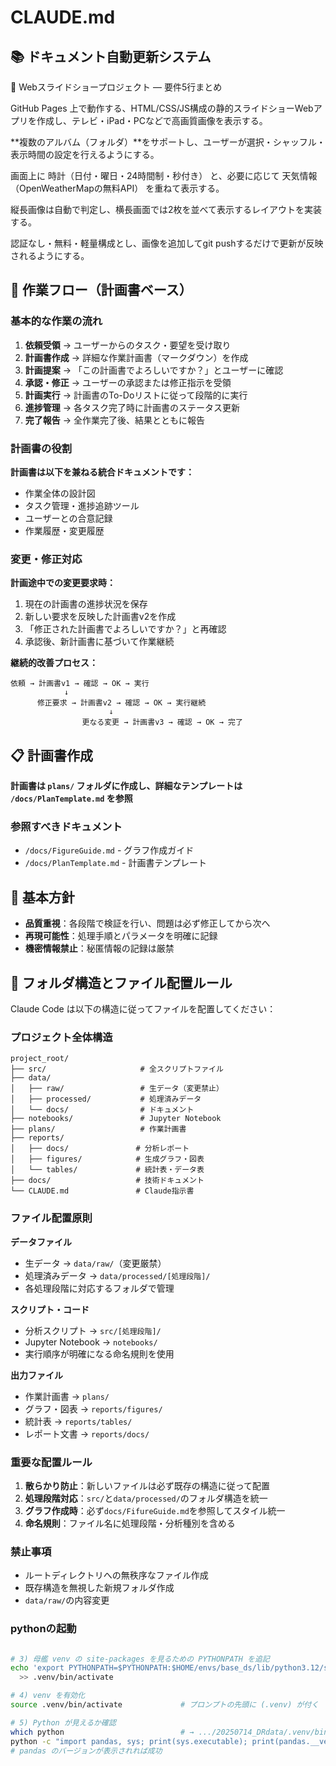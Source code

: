 # CLAUDE.md

## 📚 ドキュメント自動更新システム

📝 Webスライドショープロジェクト — 要件5行まとめ

GitHub Pages 上で動作する、HTML/CSS/JS構成の静的スライドショーWebアプリを作成し、テレビ・iPad・PCなどで高画質画像を表示する。

**複数のアルバム（フォルダ）**をサポートし、ユーザーが選択・シャッフル・表示時間の設定を行えるようにする。

画面上に 時計（日付・曜日・24時間制・秒付き） と、必要に応じて 天気情報（OpenWeatherMapの無料API） を重ねて表示する。

縦長画像は自動で判定し、横長画面では2枚を並べて表示するレイアウトを実装する。

認証なし・無料・軽量構成とし、画像を追加してgit pushするだけで更新が反映されるようにする。



## 🔄 作業フロー（計画書ベース）

### 基本的な作業の流れ

1. **依頼受領** → ユーザーからのタスク・要望を受け取り
2. **計画書作成** → 詳細な作業計画書（マークダウン）を作成
3. **計画提案** → 「この計画書でよろしいですか？」とユーザーに確認
4. **承認・修正** → ユーザーの承認または修正指示を受領
5. **計画実行** → 計画書のTo-Doリストに従って段階的に実行
6. **進捗管理** → 各タスク完了時に計画書のステータス更新
7. **完了報告** → 全作業完了後、結果とともに報告

### 計画書の役割

**計画書は以下を兼ねる統合ドキュメントです：**
- 作業全体の設計図
- タスク管理・進捗追跡ツール
- ユーザーとの合意記録
- 作業履歴・変更履歴

### 変更・修正対応

**計画途中での変更要求時：**
1. 現在の計画書の進捗状況を保存
2. 新しい要求を反映した計画書v2を作成
3. 「修正された計画書でよろしいですか？」と再確認
4. 承認後、新計画書に基づいて作業継続

**継続的改善プロセス：**
```
依頼 → 計画書v1 → 確認 → OK → 実行
            ↓
      修正要求 → 計画書v2 → 確認 → OK → 実行継続
                      ↓
                更なる変更 → 計画書v3 → 確認 → OK → 完了
```

## 📋 計画書作成

**計画書は `plans/` フォルダに作成し、詳細なテンプレートは `/docs/PlanTemplate.md` を参照**

### 参照すべきドキュメント

- `/docs/FigureGuide.md` - グラフ作成ガイド
- `/docs/PlanTemplate.md` - 計画書テンプレート


## 🎯 基本方針

- **品質重視**：各段階で検証を行い、問題は必ず修正してから次へ
- **再現可能性**：処理手順とパラメータを明確に記録
- **機密情報禁止**：秘匿情報の記録は厳禁

## 📁 フォルダ構造とファイル配置ルール

Claude Code は以下の構造に従ってファイルを配置してください：

### プロジェクト全体構造
```
project_root/
├── src/                     # 全スクリプトファイル
├── data/
│   ├── raw/                 # 生データ（変更禁止）
│   ├── processed/           # 処理済みデータ
│   └── docs/                # ドキュメント
├── notebooks/               # Jupyter Notebook
├── plans/                   # 作業計画書
├── reports/
│   ├── docs/               # 分析レポート
│   ├── figures/            # 生成グラフ・図表
│   └── tables/             # 統計表・データ表
├── docs/                   # 技術ドキュメント
└── CLAUDE.md               # Claude指示書
```

### ファイル配置原則

**データファイル**
- 生データ → `data/raw/`（変更厳禁）
- 処理済みデータ → `data/processed/[処理段階]/`
- 各処理段階に対応するフォルダで管理

**スクリプト・コード**
- 分析スクリプト → `src/[処理段階]/`
- Jupyter Notebook → `notebooks/`
- 実行順序が明確になる命名規則を使用

**出力ファイル**
- 作業計画書 → `plans/`
- グラフ・図表 → `reports/figures/`
- 統計表 → `reports/tables/`
- レポート文書 → `reports/docs/`

### 重要な配置ルール

1. **散らかり防止**：新しいファイルは必ず既存の構造に従って配置
2. **処理段階対応**：`src/`と`data/processed/`のフォルダ構造を統一
3. **グラフ作成時**：必ず`docs/FifureGuide.md`を参照してスタイル統一
4. **命名規則**：ファイル名に処理段階・分析種別を含める

### 禁止事項
- ルートディレクトリへの無秩序なファイル作成
- 既存構造を無視した新規フォルダ作成
- `data/raw/`の内容変更

### pythonの起動
```bash

# 3) 母艦 venv の site-packages を見るための PYTHONPATH を追記
echo 'export PYTHONPATH=$PYTHONPATH:$HOME/envs/base_ds/lib/python3.12/site-packages' \
  >> .venv/bin/activate

# 4) venv を有効化
source .venv/bin/activate             # プロンプトの先頭に (.venv) が付く

# 5) Python が見えるか確認
which python                          # → .../20250714_DRdata/.venv/bin/python
python -c "import pandas, sys; print(sys.executable); print(pandas.__version__)"
# pandas のバージョンが表示されれば成功

